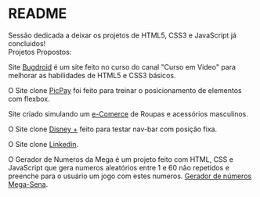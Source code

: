# README

Sessão dedicada a deixar os projetos de HTML5, CSS3 e JavaScript já concluidos!
<br>Projetos Propostos:
<br>

Site <a href="https://tiagojunker.github.io/Projetos/bugdroid/index.html" target="_blank">Bugdroid</a> é um site feito no curso do canal
"Curso em Video" para melhorar as habilidades de HTML5 e CSS3 básicos.

O Site clone <a href="https://tiagojunker.github.io/Projetos/pic-pay-projeto/index.html" target="_blank">PicPay</a> foi feito para treinar o posicionamento
de elementos com flexbox.

Site criado simulando um <a href="https://tiagojunker.github.io/Projetos/eComerce/index.html" target="_blank">e-Comerce</a> de Roupas e acessórios masculinos.

O Site clone <a href="https://tiagojunker.github.io/Projetos/projeto-disney/index.html" target="_blank">Disney +</a> feito para testar nav-bar com posição fixa.

O Site clone <a href="https://tiagojunker.github.io/Projetos/linkedin/index.html" target="_blank">Linkedin</a>.

O Gerador de Numeros da Mega é um projeto feito com HTML, CSS e JavaScript que gera numeros aleatórios entre 1 e 60
não repetidos e preenche para o usuário um jogo com estes numeros. <a href="https://tiagojunker.github.io/Projetos/mega/index.html" target="_blank">Gerador de números Mega-Sena</a>.